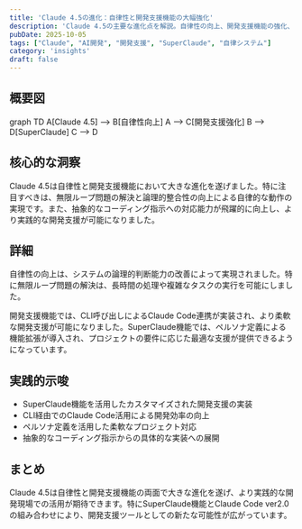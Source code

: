 ```yaml
---
title: 'Claude 4.5の進化：自律性と開発支援機能の大幅強化'
description: 'Claude 4.5の主要な進化点を解説。自律性の向上、開発支援機能の強化、SuperClaude機能など、実践的な改善点を紹介。'
pubDate: 2025-10-05
tags: ["Claude", "AI開発", "開発支援", "SuperClaude", "自律システム"]
category: 'insights'
draft: false
---
```

## 概要図

<div class="mermaid">
graph TD
    A[Claude 4.5] --> B[自律性向上]
    A --> C[開発支援強化]
    B --> D[SuperClaude]
    C --> D
</div>

## 核心的な洞察
Claude 4.5は自律性と開発支援機能において大きな進化を遂げました。特に注目すべきは、無限ループ問題の解決と論理的整合性の向上による自律的な動作の実現です。また、抽象的なコーディング指示への対応能力が飛躍的に向上し、より実践的な開発支援が可能になりました。

## 詳細
自律性の向上は、システムの論理的判断能力の改善によって実現されました。特に無限ループ問題の解決は、長時間の処理や複雑なタスクの実行を可能にしました。

開発支援機能では、CLI呼び出しによるClaude Code連携が実装され、より柔軟な開発支援が可能になりました。SuperClaude機能では、ペルソナ定義による機能拡張が導入され、プロジェクトの要件に応じた最適な支援が提供できるようになっています。

## 実践的示唆
- SuperClaude機能を活用したカスタマイズされた開発支援の実装
- CLI経由でのClaude Code活用による開発効率の向上
- ペルソナ定義を活用した柔軟なプロジェクト対応
- 抽象的なコーディング指示からの具体的な実装への展開

## まとめ
Claude 4.5は自律性と開発支援機能の両面で大きな進化を遂げ、より実践的な開発現場での活用が期待できます。特にSuperClaude機能とClaude Code ver2.0の組み合わせにより、開発支援ツールとしての新たな可能性が広がっています。
